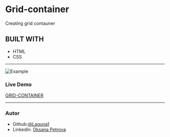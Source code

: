 # Grid-container
Creating grid contauner

## BUILT WITH
*  HTML
*  CSS
***
 ![Example]()

### Live Demo  
 [GRID-CONTAINER]()
***


### Autor
 - Github:[@Laguna1](https://github.com/Laguna1)
 - Linkedin: [Oksana Petrova](https://www.linkedin.com/in/oksana-petrova-005bb0145/)